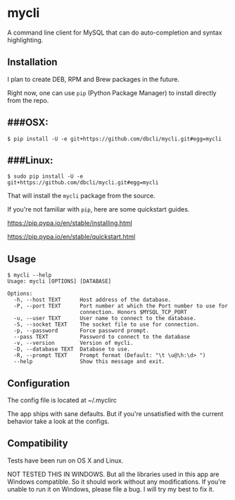 # mycli
A command line client for MySQL that can do auto-completion and syntax highlighting.

## Installation

I plan to create DEB, RPM and Brew packages in the future.

Right now, one can use `pip` (Python Package Manager) to install directly from the repo.

###OSX:
---
    $ pip install -U -e git+https://github.com/dbcli/mycli.git#egg=mycli

###Linux:
---
    $ sudo pip install -U -e git+https://github.com/dbcli/mycli.git#egg=mycli
    
That will install the `mycli` package from the source. 

If you're not familiar with `pip`, here are some quickstart guides. 

https://pip.pypa.io/en/stable/installing.html

https://pip.pypa.io/en/stable/quickstart.html


## Usage

```
$ mycli --help
Usage: mycli [OPTIONS] [DATABASE]

Options:
  -h, --host TEXT      Host address of the database.
  -P, --port TEXT      Port number at which the Port number to use for
                       connection. Honors $MYSQL_TCP_PORT
  -u, --user TEXT      User name to connect to the database.
  -S, --socket TEXT    The socket file to use for connection.
  -p, --password       Force password prompt.
  --pass TEXT          Password to connect to the database
  -v, --version        Version of mycli.
  -D, --database TEXT  Database to use.
  -R, --prompt TEXT    Prompt format (Default: "\t \u@\h:\d> ")
  --help               Show this message and exit.
```

## Configuration

The config file is located at ~/.myclirc

The app ships with sane defaults. But if you're unsatisfied with the current behavior take a look at the configs. 

## Compatibility

Tests have been run on OS X and Linux.

NOT TESTED THIS IN WINDOWS. But all the libraries used in this app are Windows compatible. So it should work without any modifications. If you're unable to run it on Windows, please file a bug. I will try my best to fix it.
